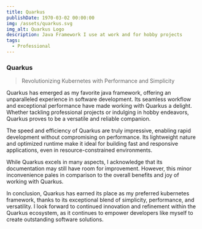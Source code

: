 ```yaml
---
title: Quarkus
publishDate: 1970-03-02 00:00:00
img: /assets/quarkus.svg
img_alt: Quarkus Logo
description: Java Framework I use at work and for hobby projects
tags:
  - Professional
---
```


### Quarkus

> Revolutionizing Kubernetes with Performance and Simplicity

Quarkus has emerged as my favorite java framework, offering an unparalleled experience in software development. Its seamless workflow and exceptional performance have made working with Quarkus a delight. Whether tackling professional projects or indulging in hobby endeavors, Quarkus proves to be a versatile and reliable companion.

The speed and efficiency of Quarkus are truly impressive, enabling rapid development without compromising on performance. Its lightweight nature and optimized runtime make it ideal for building fast and responsive applications, even in resource-constrained environments.

While Quarkus excels in many aspects, I acknowledge that its documentation may still have room for improvement. However, this minor inconvenience pales in comparison to the overall benefits and joy of working with Quarkus.

In conclusion, Quarkus has earned its place as my preferred kubernetes framework, thanks to its exceptional blend of simplicity, performance, and versatility. I look forward to continued innovation and refinement within the Quarkus ecosystem, as it continues to empower developers like myself to create outstanding software solutions.